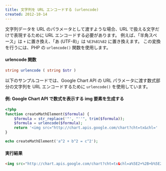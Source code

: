 ```yaml
---
title: 文字列を URL エンコードする (urlencode)
created: 2012-10-14
---
```


文字列データを URL のパラメータとして渡すような場合、URL で扱える文字だけで表現するために URL エンコードする必要があります。
例えば、「半角スペース」は `+` に置き換え、「あ (UTF-8)」は `%E3%81%82` に置き換えます。
この変換を行うには、PHP の `urlencode()` 関数を使用します。

#### urlencode 関数
~~~ php
string urlencode ( string $str )
~~~

以下のサンプルコードでは、Google Chart API の URL パラメータに渡す数式部分の文字列を URL エンコードするために `urlencode()` を使用しています。

#### 例: Google Chart API で数式を表示する img 要素を生成する

~~~ php
<?php
function createMathElement($formula) {
    $formula = str_replace('"', "''", trim($formula));
    $formula = urlencode($formula);
    return '<img src="http://chart.apis.google.com/chart?cht=tx&chl=' . $formula . '" />';
}

echo createMathElement('a^2 + b^2 = c^2');
~~~

#### 実行結果

~~~ html
<img src="http://chart.apis.google.com/chart?cht=tx&chl=a%5E2+%2B+b%5E2+%3D+c%5E2" />
~~~

